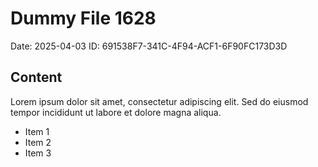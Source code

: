 # Dummy File 1628

Date: 2025-04-03
ID: 691538F7-341C-4F94-ACF1-6F90FC173D3D

## Content

Lorem ipsum dolor sit amet, consectetur adipiscing elit.
Sed do eiusmod tempor incididunt ut labore et dolore magna aliqua.

* Item 1
* Item 2
* Item 3

